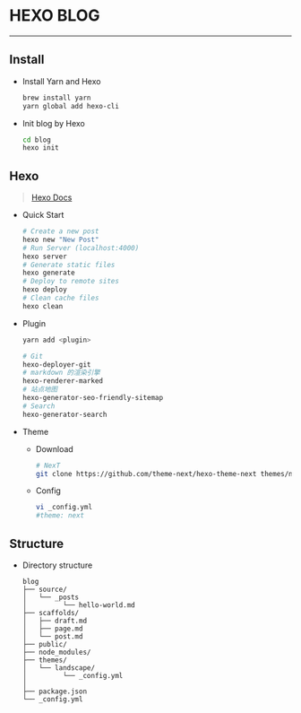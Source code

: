 # HEXO BLOG
---

## Install

- Install Yarn and Hexo

    ```bash
    brew install yarn
    yarn global add hexo-cli
    ```

- Init blog by Hexo

    ```bash
    cd blog
    hexo init
    ```

## Hexo
> [Hexo Docs](https://hexo.io/docs/)

- Quick Start

    ```bash
    # Create a new post
    hexo new "New Post"
    # Run Server (localhost:4000)
    hexo server
    # Generate static files
    hexo generate
    # Deploy to remote sites
    hexo deploy 
    # Clean cache files
    hexo clean
    ```

- Plugin

    ```bash
    yarn add <plugin>
    ```

    ```bash
    # Git
    hexo-deployer-git
    # markdown 的渲染引擎
    hexo-renderer-marked
    # 站点地图
    hexo-generator-seo-friendly-sitemap
    # Search
    hexo-generator-search
    ```

- Theme
    - Download
        
        ```bash
        # NexT
        git clone https://github.com/theme-next/hexo-theme-next themes/next
        ```

    - Config

        ```bash
        vi _config.yml
        #theme: next
        ```

## Structure

- Directory structure
    
    ```
    blog
    ├── source/
    │   └── _posts
    │         └── hello-world.md
    ├── scaffolds/
    │   ├── draft.md
    │   ├── page.md
    │   └── post.md
    ├── public/
    ├── node_modules/
    ├── themes/
    │   └── landscape/
    │         └── _config.yml
    │
    ├── package.json
    └── _config.yml
    ```

